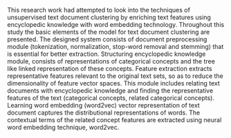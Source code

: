 This research work had attempted to look into the techniques of unsupervised text document clustering by enriching text features using encyclopedic knowledge with word embedding technology. Throughout this study the basic elements of the model for text document clustering are presented. The designed system consists of document preprocessing module (tokenization, normalization, stop-word removal and stemming) that is essential for better extraction. Structuring encyclopedic knowledge module, consists of representations of categorical concepts and the tree like linked representation of these concepts. Feature extraction extracts representative features relevant to the original text sets, so as to reduce the dimensionality of feature vector spaces. This module includes relating text documents with encyclopedic knowledge and finding the representative features of the text (categorical concepts, related categorical concepts). Learning word embedding (word2vec) vector representation of text document captures the distributional representations of words. The contextual terms of the related concept features are extracted using neural word embedding technique, word2vec. 
